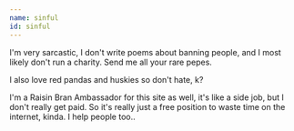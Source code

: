 ```yaml
---
name: sinful
id: sinful
---
```

I'm very sarcastic, I don't write poems about banning people, and I most likely don't run a charity.
Send me all your rare pepes.

I also love red pandas and huskies so don't hate, k?

I'm a Raisin Bran Ambassador for this site as well, it's like a side job, but I don't really get paid.
So it's really just a free position to waste time on the internet, kinda.
I help people too..
